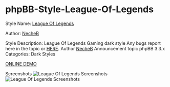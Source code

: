 # phpBB-Style-League-Of-Legends

Style Name: [League Of Legends](https://www.phpbb.com/customise/db/style/league_of_legends/)

Author: [NecheB](https://phpbb-bg.info/)

Style Description: League Of Legends Gaming dark style
Any bugs report here in the topic or [HERE](https://phpbb-bg.info/forums/viewforum.php?f=80).
Author [NecheB](https://phpbb-bg.info/)
Announcement topic phpBB 3.3.x
Categories: Dark Styles

[ONLINE DEMO](https://www.phpbb.com/customise/db/style/league_of_legends/demo/3.3)

Screenshots
![League Of Legends Screenshots](https://i.imgur.com/dzMWFoe.png)
![League Of Legends Screenshots](https://i.imgur.com/aECJSo5.png)
